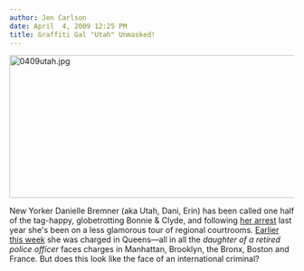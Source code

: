 ```yaml
---
author: Jen Carlson
date: April  4, 2009 12:25 PM
title: Graffiti Gal "Utah" Unmasked!
---
```


<p><span class="mt-enclosure mt-enclosure-image" style="display: inline;"> <img alt="0409utah.jpg" src="https://web.archive.org/web/20120119104031im_/http://gothamist.com/attachments/arts_jen/0409utah.jpg" width="640" height="253" class="image-none"> </span></p>

<p>New Yorker Danielle Bremner (aka Utah, Dani, Erin) has been called one half of the tag-happy, globetrotting Bonnie &amp; Clyde, and following <a href="https://web.archive.org/web/20120119104031/http://gothamist.com/2008/08/21/tagging_couple_arrested.php">her arrest</a> last year she&apos;s been on a less glamorous tour of regional courtrooms. <a href="https://web.archive.org/web/20120119104031/http://gothamist.com/2009/04/02/graffiti_girl_faces_hard_time.php">Earlier this week</a> she was charged in Queens&#x2014;all in all the <em>daughter of a retired police officer</em> faces charges in Manhattan, Brooklyn, the Bronx, Boston and France. But does this look like the face of an international criminal?</p>